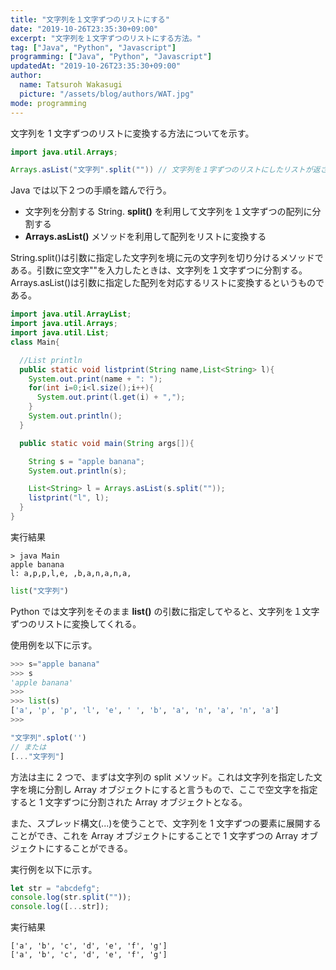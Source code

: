 ```yaml
---
title: "文字列を１文字ずつのリストにする"
date: "2019-10-26T23:35:30+09:00"
excerpt: "文字列を１文字ずつのリストにする方法。"
tag: ["Java", "Python", "Javascript"]
programming: ["Java", "Python", "Javascript"]
updatedAt: "2019-10-26T23:35:30+09:00"
author:
  name: Tatsuroh Wakasugi
  picture: "/assets/blog/authors/WAT.jpg"
mode: programming
---
```


文字列を 1 文字ずつのリストに変換する方法についてを示す。

<div class="note_content_by_programming_language" id="note_content_Java">

```java
import java.util.Arrays;

Arrays.asList("文字列".split("")) // 文字列を１字ずつのリストにしたリストが返される
```

Java では以下２つの手順を踏んで行う。

- 文字列を分割する String. **split()** を利用して文字列を１文字ずつの配列に分割する
- **Arrays.asList()** メソッドを利用して配列をリストに変換する

String.split()は引数に指定した文字列を境に元の文字列を切り分けるメソッドである。引数に空文字""を入力したときは、文字列を１文字ずつに分割する。  
Arrays.asList()は引数に指定した配列を対応するリストに変換するというものである。

```java
import java.util.ArrayList;
import java.util.Arrays;
import java.util.List;
class Main{

  //List println
  public static void listprint(String name,List<String> l){
    System.out.print(name + ": ");
    for(int i=0;i<l.size();i++){
      System.out.print(l.get(i) + ",");
    }
    System.out.println();
  }

  public static void main(String args[]){

    String s = "apple banana";
    System.out.println(s);

    List<String> l = Arrays.asList(s.split(""));
    listprint("l", l);
  }
}
```

実行結果

```
> java Main
apple banana
l: a,p,p,l,e, ,b,a,n,a,n,a,
```

</div>
<div class="note_content_by_programming_language" id="note_content_Python">

```python
list("文字列")
```

Python では文字列をそのまま **list()** の引数に指定してやると、文字列を１文字ずつのリストに変換してくれる。

使用例を以下に示す。

```python
>>> s="apple banana"
>>> s
'apple banana'
>>>
>>> list(s)
['a', 'p', 'p', 'l', 'e', ' ', 'b', 'a', 'n', 'a', 'n', 'a']
>>>
```

</div>
<div class="note_content_by_programming_language" id="note_content_Javascript">

```javascript
"文字列".splot('')
// または
[..."文字列"]
```

方法は主に 2 つで、まずは文字列の split メソッド。これは文字列を指定した文字を境に分割し Array オブジェクトにすると言うもので、ここで空文字を指定すると 1 文字ずつに分割された Array オブジェクトとなる。

また、スプレッド構文(...)を使うことで、文字列を 1 文字ずつの要素に展開することができ、これを Array オブジェクトにすることで 1 文字ずつの Array オブジェクトにすることができる。

実行例を以下に示す。

```javascript
let str = "abcdefg";
console.log(str.split(""));
console.log([...str]);
```

実行結果

```
['a', 'b', 'c', 'd', 'e', 'f', 'g']
['a', 'b', 'c', 'd', 'e', 'f', 'g']
```

</div>
